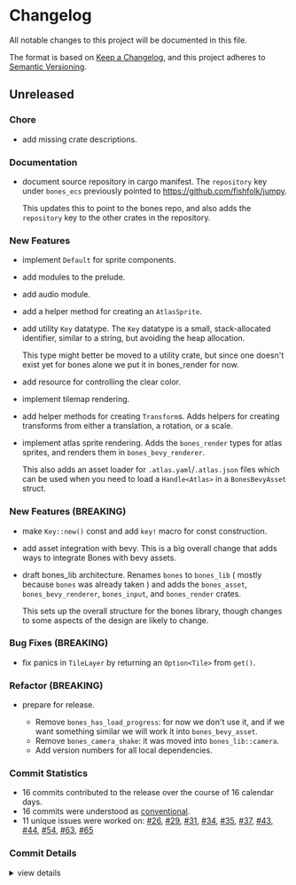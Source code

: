 # Changelog

All notable changes to this project will be documented in this file.

The format is based on [Keep a Changelog](https://keepachangelog.com/en/1.0.0/),
and this project adheres to [Semantic Versioning](https://semver.org/spec/v2.0.0.html).

## Unreleased

### Chore

 - <csr-id-27252465ad0506ff2f8c377531fa079ec64d1750/> add missing crate descriptions.

### Documentation

 - <csr-id-a69389412d22b8cb48bab0ed96d739b0fee35348/> document source repository in cargo manifest.
   The `repository` key under `bones_ecs` previously pointed to https://github.com/fishfolk/jumpy.
   
   This updates this to point to the bones repo, and also adds the `repository` key to the other
   crates in the repository.

### New Features

 - <csr-id-e76de9db7fa7116b9e1237c301e939f22de5e370/> implement `Default` for sprite components.
 - <csr-id-a16443a0860e46bf44fed534648af85d540f975a/> add modules to the prelude.
 - <csr-id-c61b84553b8e4322a96de377b1b8f132894166db/> add audio module.
 - <csr-id-2a52b688bb9b8920c9b0001fe536c4f82c86b127/> add a helper method for creating an `AtlasSprite`.
 - <csr-id-6d813ccca3ea98f61fed0bdeaa2f15997c071b12/> add utility `Key` datatype.
   The `Key` datatype is a small, stack-allocated identifier,
   similar to a string, but avoiding the heap allocation.
   
   This type might better be moved to a utility crate,
   but since one doesn't exist yet for bones alone we
   put it in bones_render for now.
 - <csr-id-34c5ecc7b2f37b99fa3b415558a858ec26ec1bba/> add resource for controlling the clear color.
 - <csr-id-0a7fec655cd951f18bb7e8e134a534d3e79999c1/> implement tilemap rendering.
 - <csr-id-f11fc28734a7bb402fe5485aca3e1b0aab13cfc2/> add helper methods for creating `Transform`s.
   Adds helpers for creating transforms from either a translation, a rotation, or a scale.
 - <csr-id-d43b6ec3aa5ef9fc587b4463d00445f43acec2ce/> implement atlas sprite rendering.
   Adds the `bones_render` types for atlas sprites,
   and renders them in `bones_bevy_renderer`.
   
   This also adds an asset loader for `.atlas.yaml`/`.atlas.json` files
   which can be used when you need to load a `Handle<Atlas>`
   in a `BonesBevyAsset` struct.

### New Features (BREAKING)

 - <csr-id-2c7d5f4372291a9c6e81bdc19a511e4fb0a45e8c/> make `Key::new()` const and add `key!` macro for const construction.
 - <csr-id-89b44d7b4f64ec266eb0ea674c220e07376a03b7/> add asset integration with bevy.
   This is a big overall change that adds ways to integrate Bones with bevy assets.
 - <csr-id-d7b5711832f6834644fc41ff011af118ce8a9f56/> draft bones_lib architecture.
   Renames `bones` to `bones_lib` ( mostly because `bones` was already taken )
   and adds the `bones_asset`, `bones_bevy_renderer`, `bones_input`, and
   `bones_render` crates.
   
   This sets up the overall structure for the bones library,
   though changes to some aspects of the design are likely to change.

### Bug Fixes (BREAKING)

 - <csr-id-6419a8cc1652c10d94192816cbd2f5199624faa5/> fix panics in `TileLayer` by returning an `Option<Tile>` from `get()`.

### Refactor (BREAKING)

 - <csr-id-ae0a761fc9b82ba2fc639c2b6f7af09fb650cd31/> prepare for release.
   - Remove `bones_has_load_progress`: for now we don't use it, and if we
     want something similar we will work it into `bones_bevy_asset`.
   - Remove `bones_camera_shake`: it was moved into `bones_lib::camera`.
   - Add version numbers for all local dependencies.

### Commit Statistics

<csr-read-only-do-not-edit/>

 - 16 commits contributed to the release over the course of 16 calendar days.
 - 16 commits were understood as [conventional](https://www.conventionalcommits.org).
 - 11 unique issues were worked on: [#26](https://github.com/fishfolk/bones/issues/26), [#29](https://github.com/fishfolk/bones/issues/29), [#31](https://github.com/fishfolk/bones/issues/31), [#34](https://github.com/fishfolk/bones/issues/34), [#35](https://github.com/fishfolk/bones/issues/35), [#37](https://github.com/fishfolk/bones/issues/37), [#43](https://github.com/fishfolk/bones/issues/43), [#44](https://github.com/fishfolk/bones/issues/44), [#54](https://github.com/fishfolk/bones/issues/54), [#63](https://github.com/fishfolk/bones/issues/63), [#65](https://github.com/fishfolk/bones/issues/65)

### Commit Details

<csr-read-only-do-not-edit/>

<details><summary>view details</summary>

 * **[#26](https://github.com/fishfolk/bones/issues/26)**
    - draft bones_lib architecture. ([`d7b5711`](https://github.com/fishfolk/bones/commit/d7b5711832f6834644fc41ff011af118ce8a9f56))
 * **[#29](https://github.com/fishfolk/bones/issues/29)**
    - add asset integration with bevy. ([`89b44d7`](https://github.com/fishfolk/bones/commit/89b44d7b4f64ec266eb0ea674c220e07376a03b7))
 * **[#31](https://github.com/fishfolk/bones/issues/31)**
    - implement atlas sprite rendering. ([`d43b6ec`](https://github.com/fishfolk/bones/commit/d43b6ec3aa5ef9fc587b4463d00445f43acec2ce))
 * **[#34](https://github.com/fishfolk/bones/issues/34)**
    - add helper methods for creating `Transform`s. ([`f11fc28`](https://github.com/fishfolk/bones/commit/f11fc28734a7bb402fe5485aca3e1b0aab13cfc2))
 * **[#35](https://github.com/fishfolk/bones/issues/35)**
    - implement tilemap rendering. ([`0a7fec6`](https://github.com/fishfolk/bones/commit/0a7fec655cd951f18bb7e8e134a534d3e79999c1))
 * **[#37](https://github.com/fishfolk/bones/issues/37)**
    - document source repository in cargo manifest. ([`a693894`](https://github.com/fishfolk/bones/commit/a69389412d22b8cb48bab0ed96d739b0fee35348))
 * **[#43](https://github.com/fishfolk/bones/issues/43)**
    - add resource for controlling the clear color. ([`34c5ecc`](https://github.com/fishfolk/bones/commit/34c5ecc7b2f37b99fa3b415558a858ec26ec1bba))
 * **[#44](https://github.com/fishfolk/bones/issues/44)**
    - add utility `Key` datatype. ([`6d813cc`](https://github.com/fishfolk/bones/commit/6d813ccca3ea98f61fed0bdeaa2f15997c071b12))
 * **[#54](https://github.com/fishfolk/bones/issues/54)**
    - implement `Default` for sprite components. ([`e76de9d`](https://github.com/fishfolk/bones/commit/e76de9db7fa7116b9e1237c301e939f22de5e370))
 * **[#63](https://github.com/fishfolk/bones/issues/63)**
    - prepare for release. ([`ae0a761`](https://github.com/fishfolk/bones/commit/ae0a761fc9b82ba2fc639c2b6f7af09fb650cd31))
 * **[#65](https://github.com/fishfolk/bones/issues/65)**
    - add missing crate descriptions. ([`2725246`](https://github.com/fishfolk/bones/commit/27252465ad0506ff2f8c377531fa079ec64d1750))
 * **Uncategorized**
    - add modules to the prelude. ([`a16443a`](https://github.com/fishfolk/bones/commit/a16443a0860e46bf44fed534648af85d540f975a))
    - add audio module. ([`c61b845`](https://github.com/fishfolk/bones/commit/c61b84553b8e4322a96de377b1b8f132894166db))
    - add a helper method for creating an `AtlasSprite`. ([`2a52b68`](https://github.com/fishfolk/bones/commit/2a52b688bb9b8920c9b0001fe536c4f82c86b127))
    - fix panics in `TileLayer` by returning an `Option<Tile>` from `get()`. ([`6419a8c`](https://github.com/fishfolk/bones/commit/6419a8cc1652c10d94192816cbd2f5199624faa5))
    - make `Key::new()` const and add `key!` macro for const construction. ([`2c7d5f4`](https://github.com/fishfolk/bones/commit/2c7d5f4372291a9c6e81bdc19a511e4fb0a45e8c))
</details>

